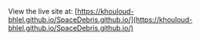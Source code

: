 View the live site at: [https://khouloud-bhlel.github.io/SpaceDebris.github.io/](https://khouloud-bhlel.github.io/SpaceDebris.github.io/)
